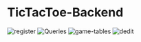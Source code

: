# TicTacToe-Backend

![register](https://user-images.githubusercontent.com/65177459/130361880-d23a1693-1d2b-41de-a566-65283de71a46.png)
![Queries](https://user-images.githubusercontent.com/65177459/130361879-40102a8b-f2f9-4752-b7f9-4cd8a0564d51.png)
![game-tables](https://user-images.githubusercontent.com/65177459/130361882-255e8f3e-e5c3-46f0-b9ee-1092551bead8.png)
![dedit](https://user-images.githubusercontent.com/65177459/130361881-05be18c9-cd2e-4bbf-b583-06903f636695.png)
